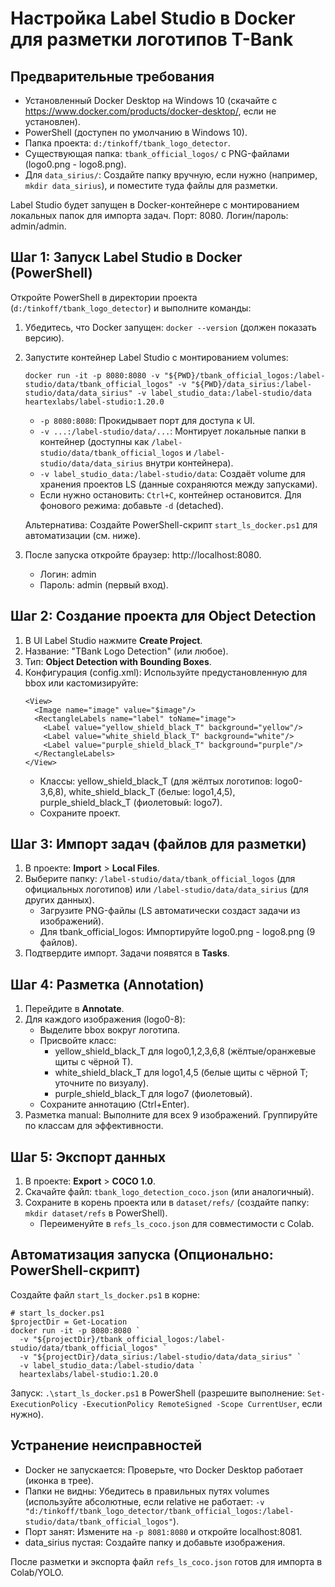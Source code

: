 # Настройка Label Studio в Docker для разметки логотипов T-Bank

## Предварительные требования
- Установленный Docker Desktop на Windows 10 (скачайте с https://www.docker.com/products/docker-desktop/, если не установлен).
- PowerShell (доступен по умолчанию в Windows 10).
- Папка проекта: `d:/tinkoff/tbank_logo_detector`.
- Существующая папка: `tbank_official_logos/` с PNG-файлами (logo0.png - logo8.png).
- Для `data_sirius/`: Создайте папку вручную, если нужно (например, `mkdir data_sirius`), и поместите туда файлы для разметки.

Label Studio будет запущен в Docker-контейнере с монтированием локальных папок для импорта задач. Порт: 8080. Логин/пароль: admin/admin.

## Шаг 1: Запуск Label Studio в Docker (PowerShell)
Откройте PowerShell в директории проекта (`d:/tinkoff/tbank_logo_detector`) и выполните команды:

1. Убедитесь, что Docker запущен: `docker --version` (должен показать версию).

2. Запустите контейнер Label Studio с монтированием volumes:
   ```
   docker run -it -p 8080:8080 -v "${PWD}/tbank_official_logos:/label-studio/data/tbank_official_logos" -v "${PWD}/data_sirius:/label-studio/data/data_sirius" -v label_studio_data:/label-studio/data heartexlabs/label-studio:1.20.0
   ```
   - `-p 8080:8080`: Прокидывает порт для доступа к UI.
   - `-v ...:/label-studio/data/...`: Монтирует локальные папки в контейнер (доступны как `/label-studio/data/tbank_official_logos` и `/label-studio/data/data_sirius` внутри контейнера).
   - `-v label_studio_data:/label-studio/data`: Создаёт volume для хранения проектов LS (данные сохраняются между запусками).
   - Если нужно остановить: `Ctrl+C`, контейнер остановится. Для фонового режима: добавьте `-d` (detached).

   Альтернатива: Создайте PowerShell-скрипт `start_ls_docker.ps1` для автоматизации (см. ниже).

3. После запуска откройте браузер: http://localhost:8080.
   - Логин: admin
   - Пароль: admin (первый вход).

## Шаг 2: Создание проекта для Object Detection
1. В UI Label Studio нажмите **Create Project**.
2. Название: "TBank Logo Detection" (или любое).
3. Тип: **Object Detection with Bounding Boxes**.
4. Конфигурация (config.xml): Используйте предустановленную для bbox или кастомизируйте:
   ```
   <View>
     <Image name="image" value="$image"/>
     <RectangleLabels name="label" toName="image">
       <Label value="yellow_shield_black_T" background="yellow"/>
       <Label value="white_shield_black_T" background="white"/>
       <Label value="purple_shield_black_T" background="purple"/>
     </RectangleLabels>
   </View>
   ```
   - Классы: yellow_shield_black_T (для жёлтых логотипов: logo0-3,6,8), white_shield_black_T (белые: logo1,4,5), purple_shield_black_T (фиолетовый: logo7).
   - Сохраните проект.

## Шаг 3: Импорт задач (файлов для разметки)
1. В проекте: **Import** > **Local Files**.
2. Выберите папку: `/label-studio/data/tbank_official_logos` (для официальных логотипов) или `/label-studio/data/data_sirius` (для других данных).
   - Загрузите PNG-файлы (LS автоматически создаст задачи из изображений).
   - Для tbank_official_logos: Импортируйте logo0.png - logo8.png (9 файлов).
3. Подтвердите импорт. Задачи появятся в **Tasks**.

## Шаг 4: Разметка (Annotation)
1. Перейдите в **Annotate**.
2. Для каждого изображения (logo0-8):
   - Выделите bbox вокруг логотипа.
   - Присвойте класс: 
     - yellow_shield_black_T для logo0,1,2,3,6,8 (жёлтые/оранжевые щиты с чёрной T).
     - white_shield_black_T для logo1,4,5 (белые щиты с чёрной T; уточните по визуалу).
     - purple_shield_black_T для logo7 (фиолетовый).
   - Сохраните аннотацию (Ctrl+Enter).
3. Разметка manual: Выполните для всех 9 изображений. Группируйте по классам для эффективности.

## Шаг 5: Экспорт данных
1. В проекте: **Export** > **COCO 1.0**.
2. Скачайте файл: `tbank_logo_detection_coco.json` (или аналогичный).
3. Сохраните в корень проекта или в `dataset/refs/` (создайте папку: `mkdir dataset/refs` в PowerShell).
   - Переименуйте в `refs_ls_coco.json` для совместимости с Colab.

## Автоматизация запуска (Опционально: PowerShell-скрипт)
Создайте файл `start_ls_docker.ps1` в корне:
```
# start_ls_docker.ps1
$projectDir = Get-Location
docker run -it -p 8080:8080 `
  -v "${projectDir}/tbank_official_logos:/label-studio/data/tbank_official_logos" `
  -v "${projectDir}/data_sirius:/label-studio/data/data_sirius" `
  -v label_studio_data:/label-studio/data `
  heartexlabs/label-studio:1.20.0
```
Запуск: `.\start_ls_docker.ps1` в PowerShell (разрешите выполнение: `Set-ExecutionPolicy -ExecutionPolicy RemoteSigned -Scope CurrentUser`, если нужно).

## Устранение неисправностей
- Docker не запускается: Проверьте, что Docker Desktop работает (иконка в трее).
- Папки не видны: Убедитесь в правильных путях volumes (используйте абсолютные, если relative не работает: `-v "d:/tinkoff/tbank_logo_detector/tbank_official_logos:/label-studio/data/tbank_official_logos"`).
- Порт занят: Измените на `-p 8081:8080` и откройте localhost:8081.
- data_sirius пустая: Создайте папку и добавьте изображения.

После разметки и экспорта файл `refs_ls_coco.json` готов для импорта в Colab/YOLO.
